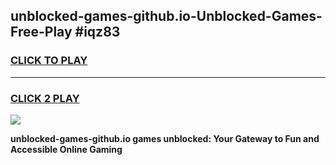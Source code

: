 
## unblocked-games-github.io-Unblocked-Games-Free-Play #iqz83
<h3>
<a href="https://us.freeplayer.one?title=unblocked-games-github.io&ref=9M">CLICK TO PLAY</a></h3>
<hr>

<h3>
<a href="https://us.freeplayer.one?title=unblocked-games-github.io&ref=9M">CLICK 2 PLAY</a>
  
</h3>

<a href="https://us.freeplayer.one?title=unblocked-games-github.io&ref=9M"><img src="https://clearcache.store/games.png"></a>


**unblocked-games-github.io games unblocked: Your Gateway to Fun and Accessible Online Gaming**
